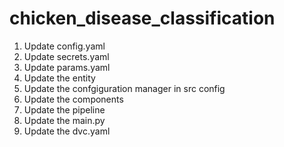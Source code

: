 # chicken_disease_classification

1. Update config.yaml
2. Update secrets.yaml
3. Update params.yaml
4. Update the entity
5. Update the confgiguration manager in src config
6. Update the components
7. Update the pipeline
8. Update the main.py
9. Update the dvc.yaml